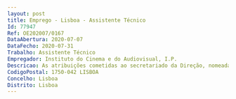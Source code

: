 ```yaml
--- 
layout: post
title: Emprego - Lisboa - Assistente Técnico
Id: 77947
Ref: OE202007/0167
DataAbertura: 2020-07-07
DataFecho: 2020-07-31
Trabalho: Assistente Técnico
Empregador: Instituto do Cinema e do Audiovisual, I.P.
Descricao: As atribuições cometidas ao secretariado da Direção, nomeadamente  redação de documentos e outros elementos de apoio à Direção e a reuniões e redação de correspondência  Organização e gestão documental digital e física  Relações públicas e protocolo.
CodigoPostal: 1750-042 LISBOA
Concelho: Lisboa
Distrito: Lisboa
--- 
```

